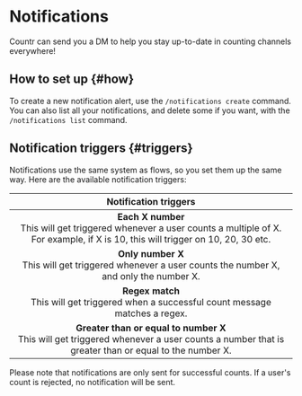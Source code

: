 # Notifications

Countr can send you a DM to help you stay up-to-date in counting channels everywhere!


## How to set up {#how}

To create a new notification alert, use the `/notifications create` command. You can also list all your notifications, and delete some if you want, with the `/notifications list` command.


## Notification triggers {#triggers}

Notifications use the same system as flows, so you set them up the same way. Here are the available notification triggers:

| Notification triggers |
|:--------:|
| **Each X number**<br/>This will get triggered whenever a user counts a multiple of X. For example, if X is 10, this will trigger on 10, 20, 30 etc. |
| **Only number X**<br/>This will get triggered whenever a user counts the number X, and only the number X. |
| **Regex match**<br/>This will get triggered when a successful count message matches a regex. |
| **Greater than or equal to number X**<br/>This will get triggered whenever a user counts a number that is greater than or equal to the number X. |

Please note that notifications are only sent for successful counts. If a user's count is rejected, no notification will be sent.
